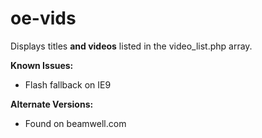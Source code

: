 # oe-vids
Displays titles **and videos** listed in the video_list.php array.

**Known Issues:**
- Flash fallback on IE9

**Alternate Versions:**
- Found on beamwell.com
